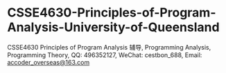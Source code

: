 # CSSE4630-Principles-of-Program-Analysis-University-of-Queensland
CSSE4630 Principles of Program Analysis 辅导, Programming Analysis, Programming Theory, QQ: 496352127, WeChat: cestbon_688, Email: accoder_overseas@163.com

